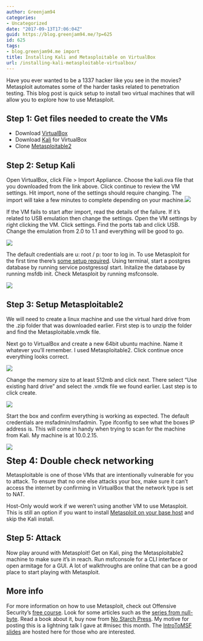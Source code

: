 ```yaml
---
author: Greenjam94
categories:
- Uncategorized
date: "2017-09-13T17:06:04Z"
guid: https://blog.greenjam94.me/?p=625
id: 625
tags:
- blog.greenjam94.me import
title: Installing Kali and Metasploitable on VirtualBox
url: /installing-kali-metasploitable-virtualbox/
---
```


Have you ever wanted to be a 1337 hacker like you see in the movies? Metasploit automates some of the harder tasks related to penetration testing. This blog post is quick setup to install two virtual machines that will allow you to explore how to use Metasploit.

## Step 1: Get files needed to create the VMs

- Download [VirtualBox](https://www.virtualbox.org/wiki/Downloads)
- Download [Kali](https://images.offensive-security.com/virtual-images/Kali-Linux-2017.1-vbox-amd64.ova) for VirtualBox
- Clone [Metasploitable2](https://sourceforge.net/projects/metasploitable/files/latest/download)

## Step 2: Setup Kali

Open VirtualBox, click File &gt; Import Appliance. Choose the kali.ova file that you downloaded from the link above. Click continue to review the VM settings. Hit import, none of the settings should require changing. The import will take a few minutes to complete depending on your machine.[![](https://blog.greenjam94.me/wp-content/uploads/2017/09/Screen-Shot-2017-09-13-at-3.01.46-PM.png)](https://blog.greenjam94.me/wp-content/uploads/2017/09/Screen-Shot-2017-09-13-at-3.01.46-PM.png)

If the VM fails to start after import, read the details of the failure. If it’s related to USB emulation then change the settings. Open the VM settings by right clicking the VM. Click settings. Find the ports tab and click USB. Change the emulation from 2.0 to 1.1 and everything will be good to go.

[![](https://blog.greenjam94.me/wp-content/uploads/2017/09/Screen-Shot-2017-09-13-at-3.03.32-PM.png)](https://blog.greenjam94.me/wp-content/uploads/2017/09/Screen-Shot-2017-09-13-at-3.03.32-PM.png)

The default credentials are u: root / p: toor to log in. To use Metasploit for the first time there’s [some setup required](https://docs.kali.org/general-use/starting-metasploit-framework-in-kali). Using terminal, start a postgres database by running service postgressql start. Initalize the database by running msfdb init. Check Metasploit by running msfconsole.

[![](https://blog.greenjam94.me/wp-content/uploads/2017/09/Screen-Shot-2017-09-13-at-3.16.09-PM.png)](https://blog.greenjam94.me/wp-content/uploads/2017/09/Screen-Shot-2017-09-13-at-3.16.09-PM.png)

## Step 3: Setup Metasploitable2

We will need to create a linux machine and use the virtual hard drive from the .zip folder that was downloaded earlier. First step is to unzip the folder and find the Metasploitable.vmdk file.

Next go to VirtualBox and create a new 64bit ubuntu machine. Name it whatever you’ll remember. I used Metasploitable2. Click continue once everything looks correct.

[![](https://blog.greenjam94.me/wp-content/uploads/2017/09/Screen-Shot-2017-09-13-at-4.55.34-PM.png)](https://blog.greenjam94.me/wp-content/uploads/2017/09/Screen-Shot-2017-09-13-at-4.55.34-PM.png)

Change the memory size to at least 512mb and click next. There select “Use existing hard drive” and select the .vmdk file we found earlier. Last step is to click create.

[![](https://blog.greenjam94.me/wp-content/uploads/2017/09/Screen-Shot-2017-09-13-at-4.57.03-PM.png)](https://blog.greenjam94.me/wp-content/uploads/2017/09/Screen-Shot-2017-09-13-at-4.57.03-PM.png)

Start the box and confirm everything is working as expected. The default credentials are msfadmin/msfadmin. Type ifconfig to see what the boxes IP address is. This will come in handy when trying to scan for the machine from Kali. My machine is at 10.0.2.15.

[![](https://blog.greenjam94.me/wp-content/uploads/2017/09/Screen-Shot-2017-09-13-at-5.00.48-PM.png)](https://blog.greenjam94.me/wp-content/uploads/2017/09/Screen-Shot-2017-09-13-at-5.00.48-PM.png)

<span style="font-size: 24px; font-weight: bold;">Step 4: Double check networking</span>

Metasploitable is one of those VMs that are intentionally vulnerable for you to attack. To ensure that no one else attacks your box, make sure it can’t access the internet by confirming in VirtualBox that the network type is set to NAT.

Host-Only would work if we weren’t using another VM to use Metasploit. This is still an option if you want to install [Metasploit on your base host](https://www.rapid7.com/products/metasploit/) and skip the Kali install.

## Step 5: Attack

Now play around with Metasploit! Get on Kali, ping the Metasploitable2 machine to make sure it’s in reach. Run msfconsole for a CLI interface or open armitage for a GUI. A lot of walkthroughs are online that can be a good place to start playing with Metasploit.

## More info

For more information on how to use Metasploit, check out Offensive Security’s [free course](https://www.offensive-security.com/metasploit-unleashed/). Look for some articles such as the [series from null-byte](https://null-byte.wonderhowto.com/how-to/metasploit-basics/). Read a book about it, buy now from [No Starch Press](https://www.nostarch.com/metasploit). My motive for posting this is a lightning talk I gave at #misec this month. The [IntroToMSF slides](https://blog.greenjam94.me/wp-content/uploads/2017/09/IntroToMSF.key) are hosted here for those who are interested.